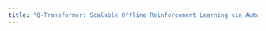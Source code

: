 ```yaml
---
title: "Q-Transformer: Scalable Offline Reinforcement Learning via Autoregressive Q-Functions."
---
```

